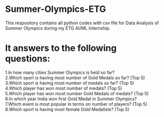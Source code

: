 # Summer-Olympics-ETG
This respository contains all python codes with csv file for Data Analysis of Summer Olympics during my ETG AI/ML Internship.  
# It answers to the following questions: 
1.In how many cities Summer Olympics is held so far?  
2.Which sport is having most number of Gold Medals so far? (Top 5)  
3.Which sport is having most number of medals so far? (Top 5)  
4.Which player has won most number of medals? (Top 5)  
5.Which player has won most number Gold Medals of medals? (Top 5)  
6.In which year India won first Gold Medal in Summer Olympics?  
7.Which event is most popular in terms on number of players? (Top 5)  
8.Which sport is having most female Gold Medalists? (Top 5)
